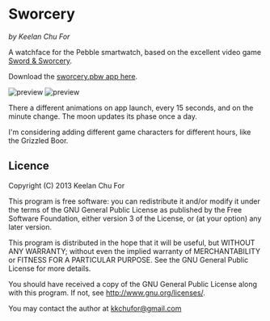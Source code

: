 Sworcery
===============
_by Keelan Chu For_

A watchface for the Pebble smartwatch, based on the excellent video game [Sword & Sworcery](http://www.swordandsworcery.com/).

Download the [sworcery.pbw app here](http://www.mypebblefaces.com/).

![preview](https://raw.github.com/keelanc/sworcery/master/sworcery.png)
![preview](http://imgflip.com/i/197u0)

There a different animations on app launch, every 15 seconds, and on the minute change. The moon updates its phase once a day.

I'm considering adding different game characters for different hours, like the Grizzled Boor.


## Licence

Copyright (C) 2013 Keelan Chu For

This program is free software: you can redistribute it and/or modify
it under the terms of the GNU General Public License as published by
the Free Software Foundation, either version 3 of the License, or
(at your option) any later version.

This program is distributed in the hope that it will be useful,
but WITHOUT ANY WARRANTY; without even the implied warranty of
MERCHANTABILITY or FITNESS FOR A PARTICULAR PURPOSE.  See the
GNU General Public License for more details.

You should have received a copy of the GNU General Public License
along with this program.  If not, see <http://www.gnu.org/licenses/>.

You may contact the author at kkchufor@gmail.com
